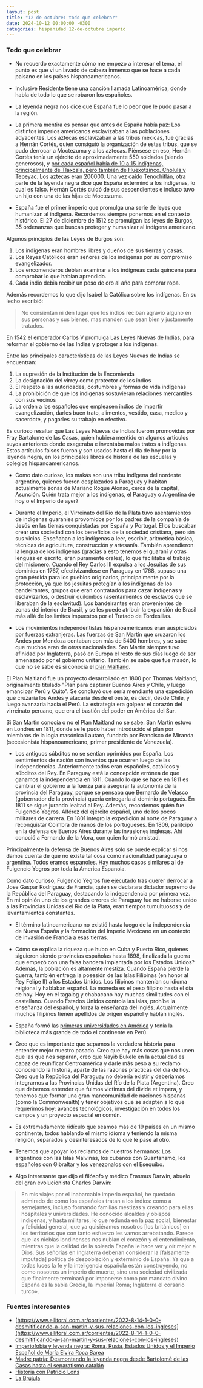 ```yaml
---
layout: post
title: "12 de octubre: todo que celebrar"
date: 2024-10-12 00:00:00 -0300
categories: hispanidad 12-de-octubre imperio
---
```


### Todo que celebrar

- No recuerdo exactamente cómo me empezo a interesar el tema, el punto es que vi un lavado de cabeza inmenso que se hace a cada paisano en los países hispanoamericanos.
- Inclusive Residente tiene una canción llamada Latinoamérica, donde habla de todo lo que se robaron los españoles.
- La leyenda negra nos dice que España fue lo peor que le pudo pasar a la región.
- La primera mentira es pensar que antes de España había paz: Los distintos imperios americanos esclavizaban a las poblaciones adyacentes. Los aztecas esclavizaban a las tribus mexicas, fue gracias a Hernán Cortés, quien consiguió la organización de estas tribus, que se pudo derrocar a Moctezuma y a los aztecas. Piénsese en eso, Hernán Cortés tenía un ejército de aproximadamente 550 soldados (siendo generosos), y [por cada español había de 10 a 15 indígenas, principalmente de Tlaxcala, pero también de Huexotzinco, Cholula y Tepeyac](https://www.elespanol.com/cultura/historia/20210417/indigenas-hernan-cortes-conquistar-mexico-no-sin/574193132_0.html#:~:text=Poco%20a%20poco%2C%20Cort%C3%A9s%20y,favor%20de%20unos%20conquistadores%20insaciables.). Los aztecas eran 200000. 
Una vez caído Tenochitlán, otra parte de la leyenda negra dice que España exterminó a los indígenas, lo cual es falso. Hernán Cortés cuidó de sus descendientes e incluso tuvo un hijo con una de las hijas de Moctezuma. 

- España fue el primer imperio que promulga una serie de leyes que humanizan al indígena. Recordemos siempre ponernos en el contexto histórico. El 27 de diciembre de 1512 se promulgan las leyes de Burgos, 35 ordenanzas que buscan proteger y humanizar al indígena americano.

Algunos principios de las Leyes de Burgos son:
1. Los indigenas eran hombres libres y dueños de sus tierras y casas.
2. Los Reyes Católicos eran señores de los indígenas por su compromiso evangelizador.
3. Los encomenderos debían examinar a los indígneas cada quincena para comprobar lo que habían aprendido.
4. Cada indio debia recibir un peso de oro al año para comprar ropa.

Además recordemos lo que dijo Isabel la Católica sobre los indígenas. En su lecho escribió:

>No consientan ni den lugar que los indios reciban agravio alguno en sus personas y sus bienes, mas manden que sean bien y justamente tratados.

En 1542 el emperador Carlos V promulga Las Leyes Nuevas de Indias, para reformar el gobierno de las Indias y protoger a los indígenas.

Entre las principales características de las Leyes Nuevas de Indias se encuentran:
1. La supresión de la Institución de la Encomienda
2. La designación del virrey como protector de los indios
3. El respeto a las autoridades, costumbres y formas de vida indígenas
4. La prohibición de que los indigenas sostuvieran relaciones mercantiles con sus vecinos
5. La orden a los españoles que empleasen indios de impartir evangelización, darles buen trato, alimentos, vestido, casa, medico y sacerdote, y pagarles su trabajo en efectivo.

Es curioso resaltar que Las Leyes Nuevas de Indias fuerom promovidas por Fray Bartalome de las Casas, quien hubiera mentido en algunos articulos suyos anteriores donde exageraba e inventaba malos tratos a indígenas. Estos artículos falsos fueron y son usados hasta el dia de hoy por la leyenda negra, en los principales libros de historia de las escuelas y colegios hispanoamericanos.

- Como dato curioso, los makás son una tribu indígena del nordeste argentino, quienes fueron desplazados a Paraguay y habitan actualmente zonas de Mariano Roque Alonso, cerca de la capital, Asunción. Quién trata mejor a los indígenas, el Paraguay o Argentina de hoy o el Imperio de ayer?

- Durante el Imperio, el Virreinato del Rio de la Plata tuvo asentamientos de indígenas guaranies provomidos por los padres de la compañía de Jesús en las tierras conquistadas por España y Portugal. Ellos buscaban crear una sociedad con los beneficios de la sociedad cristiana, pero sin sus vicios. Enseñaban a los indígenas a leer, escribir, aritmética básica, técnicas de agricultura, construcción y artesanía. También aprendieron la lengua de los indígenas (gracias a esto tenemos el guaraní y otras lenguas en escrito, eran puramente orales), lo que facilitaba el trabajo del misionero. Cuando el Rey Carlos III expulsa a los Jesuitas de sus dominios en 1767, efectivizandose en Paraguay en 1768, supuso una gran pérdida para los pueblos originarios, principalmente por la protección, ya que los jesuitas protegían a los indígenas de los bandeirantes, grupos que eran contratados para cazar indígenas y esclavizarlos, o destruir quilombos (asentamientos de esclavos que se liberaban de la esclavitud). Los bandeirantes eran provenientes de zonas del interior de Brasil, y se les puede atribuir la expansión de Brasil más allá de los limites impuestos por el Tratado de Tordesillas.

- Los movimientos independentistas hispanoamericanos eran auspiciados por fuerzas extranjeras. Las fuerzas de San Martín que cruzaron los Andes por Mendoza contaban con más de 5400 hombres, y se sabe que muchos eran de otras nacionalades. San Martin siempre tuvo afinidad por Inglaterra, pasó en Europa el resto de sus días luego de ser amenazado por el gobierno unitario. También se sabe que fue masón, lo que no se sabe es si conocia el [plan Maitland](https://en.wikipedia.org/wiki/Maitland_Plan).

El Plan Maitland fue un proyecto desarrollado en 1800 por Thomas Maitland, originalmente titulado "Plan para capturar Buenos Aires y Chile, y luego emancipar Perú y Quito". Se concluyó que sería mendiante una expedición que cruzaría los Andes y atacaría desde el oeste, es decir, desde Chile, y luego avanzaria hacia el Perú. La estrategia era golpear el corazón del virreinato peruano, que era el bastión del poder en América del Sur.

Si San Martin conocía o no el Plan Maitland no se sabe. San Martin estuvo en Londres en 1811, donde se le pudo haber introducido el plan por miembros de la logia masónica Lautaro, fundada por Francisco de Miranda (secesionista hispanoamericano, primer presidente de Venezuela).

- Los antiguos súbditos no se sentían oprimidos por España. Los sentimientos de nación son inventos que ocurren luego de las independencias. Anteriormente todos eran españoles, católicos y súbditos del Rey. En Paraguay está la concepción errónea de que ganamos la independencia en 1811. Cuando lo que se hace en 1811 es cambiar el gobierno a la fuerza para asegurar la autonomía de la provincia del Paraguay, porque se pensaba que Bernardo de Velasco (gobernador de la provincia) quería entregarla al dominio portugués. En 1811 se sigue jurando lealtad al Rey. Además, recordemos quién fue Fulgencio Yegros. Alférez del ejército español, uno de los pocos militares de carrera. En 1801 integro la expedición al norte de Paraguay a reconquistar Coimbra de manos de los portugueses. En 1806, paritcipó en la defensa de Buenos Aires durante las invasiones inglesas. Ahi conoció a Fernando de la Mora, con quien formó amistad.

Principalmente la defensa de Buenos Aires solo se puede explicar si nos damos cuenta de que no existe tal cosa como nacionalidad paraguaya o argentina. Todos eramos espanoles. Hay muchos casos similares al de Fulgencio Yegros por toda la America Espanola.

Como dato curioso, Fulgencio Yegros fue ejecutado tras querer derrocar a Jose Gaspar Rodriguez de Francia, quien se declarara dictador supremo de la República del Paraguay, destacando la independencia por primera vez. En mi opinión uno de los grandes errores de Paraguay fue no haberse unido a las Provincias Unidas del Río de la Plata, eran tiempos tumultuosos y de levantamientos constantes.

- El término latinoamericano no existió hasta luego de la independencia de Nueva España y la formación del Imperio Mexicano en un contexto de invasión de Francia a esas tierras.

- Cómo se explica la riqueza que hubo en Cuba y Puerto Rico, quienes siguieron siendo provincias españolas hasta 1898, finalizada la guerra que empezó con una falsa bandera implantada por los Estados Unidos? Además, la población es altamente mestiza. Cuando España pierde la guerra, también entrega la posesión de las Islas Filipinas (en honor al Rey Felipe II) a los Estados Unidos. Los filipinos mantenían su idioma reigional y hablaban español. La moneda es el peso filipino hasta el día de hoy. Hoy en el tagalog y chabacano hay muchas similitudes con el castellano. Cuando Estados Unidos controla las islas, prohíbe la enseñanza del español, y forza la enseñanza del inglés. Actualmente muchos filipinos tienen apellidos de origen español y hablan inglés.

- España formó las [primeras universidades en América](https://es.wikipedia.org/wiki/Primera_universidad_de_Am%C3%A9rica) y tenía la biblioteca más grande de todo el continente en Perú.

- Creo que es importante que sepamos la verdadera historia para entender mejor nuestro pasado. Creo que hay más cosas que nos unen que las que nos separan, creo que Nayib Bukele en la actualidad es capaz de reunificar Centroamérica y darle más peso a su reclamo conociendo la historia, aparte de las razones prácticas del día de hoy. Creo que la República del Paraguay no debería existir y deberíamos integrarnos a las Provincias Unidas del Río de la Plata (Argentina). Creo que debemos entender que fuimos victimas del divide et impera, y tenemos que formar una gran mancomunidad de naciones hispanas (como la Commonwealth) y tener objetivos que se adapten a lo que requerimos hoy: avances tecnológicos, investigación en todos los campos y un proyecto espacial en común.

- Es extremadamente ridículo que seamos más de 19 países en un mismo continente, todos hablando el mismo idioma y teniendo la misma religión, separados y desinteresados de lo que le pase al otro.

- Tenemos que apoyar los reclamos de nuestros hermanos: Los argentinos con las Islas Malvinas, los cubanos con Guantanamo, los españoles con Gibraltar y los venezonalos con el Esequibo.

- Algo interesante que dijo el filósofo y médico Erasmus Darwin, abuelo del gran evolucionista Charles Darwin:

>En mis viajes por el inabarcable imperio español, he quedado admirado de como los españoles tratan a los indios: como a semejantes, incluso formando familias mestizas y creando para ellas hospitales y universidades. He conocido alcaldes y obispos indígenas, y hasta militares, lo que redunda en la paz social, bienestar y felicidad general, que ya quisiéramos nosotros [los británicos] en los territorios que con tanto esfuerzo les vamos arrebatando.
Parece que las nieblas londinenses nos nublan el corazón y el entendimiento, mientras que la calidad de la soleada España le hace ver y oír mejor a Dios. Sus señorías en Inglaterra deberían considerar la [falsamente imputada] política de despoblación y exterminio de España. Ya que a todas luces la fe y la inteligencia española están construyendo, no como nosotros un imperio de muerte, sino una sociedad civilizada que finalmente terminará por imponerse como por mandato divino.
España es la sabia Grecia, la imperial Roma; Inglaterra el corsario turco».

### Fuentes interesantes
- [https://www.ellitoral.com.ar/corrientes/2022-8-14-1-0-0-desmitificando-a-san-martin-y-sus-relaciones-con-los-ingleses](https://www.ellitoral.com.ar/corrientes/2022-8-14-1-0-0-desmitificando-a-san-martin-y-sus-relaciones-con-los-ingleses)
- [Imperiofobia y leyenda negra: Roma, Rusia, Estados Unidos y el Imperio Español de María Elvira Roca Barea](https://www.amazon.com/-/es/Mar%C3%ADa-Elvira-Roca-Barea/dp/8416854238)
- [Madre patria: Desmontando la leyenda negra desde Bartolomé de las Casas hasta el separatismo catalán](https://www.amazon.es/Madre-patria-Desmontando-Bartolom%C3%A9-separatismo/dp/8467062495/ref=sr_1_2?dib=eyJ2IjoiMSJ9.QrTUiXwjs5uBB7igJePF0IbJjtKvqHXFTPB9Wx6Nwhi8bJLZDsIAKdNJxyFymxHOWoUmfWvXMZ2dp9Nqg_E9XM_mDZa5trVpVHGe74Y1h7k1pQgqeVTQ9tPAg75y6c4Z_yWCVak5K7mpuZq3rLQzzom57OEK3HZJX-3hdsjaez0qtNHeWd23PXrIKygu4wJxEgkgVbAmXyW602DQ1ocFf7Y3L1ZEn6csOxSiaNQmpBU.e1hsTp_FQi125NHFsKPQRz1_yalCqX-9vsGb8Anslkw&dib_tag=se&qid=1728744806&refinements=p_27%3AMarcelo+Gullo&s=books&sr=1-2)
- [Historia con Patricio Lons](https://www.youtube.com/@patriciolons)
- [La Brújula](https://www.youtube.com/@labrujula5152)
